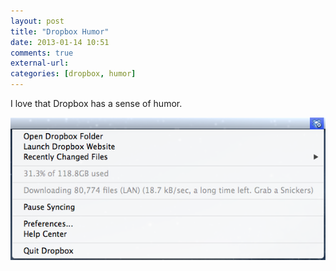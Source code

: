 ```yaml
---
layout: post
title: "Dropbox Humor"
date: 2013-01-14 10:51
comments: true
external-url: 
categories: [dropbox, humor]
---
```


I love that Dropbox has a sense of humor. 

![Grab a Snickers](/blog/images/DropboxHumor.png)
